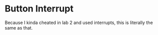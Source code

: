 # Button Interrupt

Because I kinda cheated in lab 2 and used interrupts, this is literally the same as that. 
